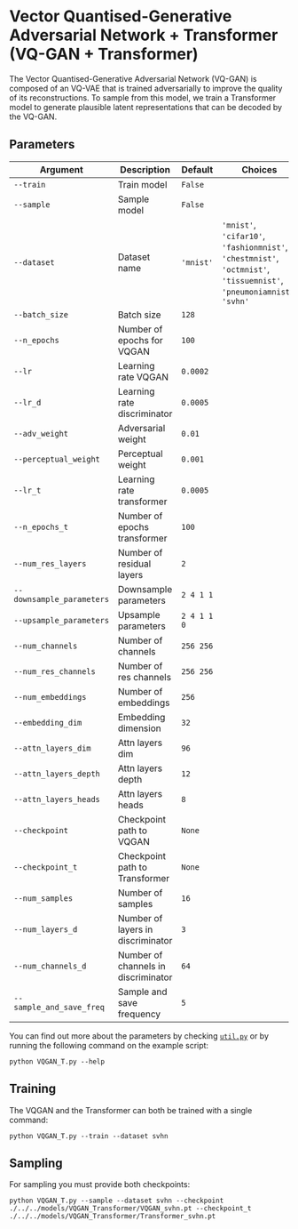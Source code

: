 # Vector Quantised-Generative Adversarial Network + Transformer (VQ-GAN + Transformer)

The Vector Quantised-Generative Adversarial Network (VQ-GAN) is composed of an VQ-VAE that is trained adversarially to improve the quality of its reconstructions. To sample from this model, we train a Transformer model to generate plausible latent representations that can be decoded by the VQ-GAN.

## Parameters

| Argument                    | Description                                      | Default    | Choices                                                      |
|-----------------------------|--------------------------------------------------|------------|--------------------------------------------------------------|
| `--train`                   | Train model                                      | `False`    |                                                              |
| `--sample`                  | Sample model                                     | `False`    |                                                              |
| `--dataset`                 | Dataset name                                     | `'mnist'`  | `'mnist'`, `'cifar10'`, `'fashionmnist'`, `'chestmnist'`, `'octmnist'`, `'tissuemnist'`, `'pneumoniamnist'`, `'svhn'` |
| `--batch_size`              | Batch size                                       | `128`      |                                                              |
| `--n_epochs`                | Number of epochs for VQGAN                       | `100`      |                                                              |
| `--lr`                      | Learning rate VQGAN                              | `0.0002`   |                                                              |
| `--lr_d`                    | Learning rate discriminator                      | `0.0005`   |                                                              |
| `--adv_weight`              | Adversarial weight                               | `0.01`     |                                                              |
| `--perceptual_weight`       | Perceptual weight                                | `0.001`    |                                                              |
| `--lr_t`                    | Learning rate transformer                        | `0.0005`   |                                                              |
| `--n_epochs_t`              | Number of epochs transformer                     | `100`      |                                                              |
| `--num_res_layers`          | Number of residual layers                        | `2`        |                                                              |
| `--downsample_parameters`   | Downsample parameters                            | `2 4 1 1`  |                                                              |
| `--upsample_parameters`     | Upsample parameters                              | `2 4 1 1 0`|                                                              |
| `--num_channels`            | Number of channels                               | `256 256`  |                                                              |
| `--num_res_channels`        | Number of res channels                           | `256 256`  |                                                              |
| `--num_embeddings`          | Number of embeddings                             | `256`      |                                                              |
| `--embedding_dim`           | Embedding dimension                              | `32`       |                                                              |
| `--attn_layers_dim`         | Attn layers dim                                  | `96`       |                                                              |
| `--attn_layers_depth`       | Attn layers depth                                | `12`       |                                                              |
| `--attn_layers_heads`       | Attn layers heads                                | `8`        |                                                              |
| `--checkpoint`              | Checkpoint path to VQGAN                         | `None`     |                                                              |
| `--checkpoint_t`            | Checkpoint path to Transformer                   | `None`     |                                                              |
| `--num_samples`             | Number of samples                                | `16`       |                                                              |
| `--num_layers_d`            | Number of layers in discriminator                | `3`        |                                                              |
| `--num_channels_d`          | Number of channels in discriminator              | `64`       |                                                              |
| `--sample_and_save_freq`    | Sample and save frequency                        | `5`        |                                                              |

You can find out more about the parameters by checking [`util.py`](./../src/generativezoo/utils/util.py) or by running the following command on the example script:

    python VQGAN_T.py --help

## Training

The VQGAN and the Transformer can both be trained with a single command:

    python VQGAN_T.py --train --dataset svhn

## Sampling

For sampling you must provide both checkpoints:

    python VQGAN_T.py --sample --dataset svhn --checkpoint ./../../models/VQGAN_Transformer/VQGAN_svhn.pt --checkpoint_t ./../../models/VQGAN_Transformer/Transformer_svhn.pt
